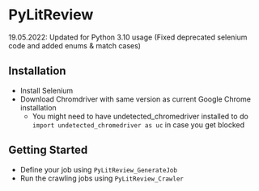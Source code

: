 # PyLitReview
19.05.2022:
Updated for Python 3.10 usage (Fixed deprecated selenium code and added enums & match cases)

## Installation
* Install Selenium
* Download Chromdriver with same version as current Google Chrome installation
  + You might need to have undetected_chromedriver installed to do `import undetected_chromedriver as uc` in case you get blocked

## Getting Started
* Define your job using `PyLitReview_GenerateJob`
* Run the crawling jobs using `PyLitReview_Crawler`